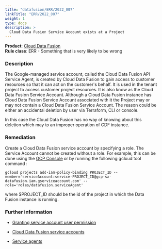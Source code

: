 ```yaml
---
title: "datafusion/ERR/2022_007"
linkTitle: "ERR/2022_007"
weight: 1
type: docs
description: >
  Cloud Data Fusion Service Account exists at a Project
---
```


**Product**: [Cloud Data Fusion](https://cloud.google.com/data-fusion)\
**Rule class**: ERR - Something that is very likely to be wrong

### Description

The Google-managed service account, called the Cloud Data Fusion API Service Agent, is created by Cloud Data Fusion to gain access to customer resources so that it can act on the customer's behalf. It is used in the tenant project to access customer project resources. It is also know as the Cloud Data Fusion Service Account.
Although a Cloud Data Fusion instance has Cloud Data Fusion Service Account associated with it the Project may or may not contain a Cloud Data Fusion Service Account. The reason could be either an accidental deletion by user via Terraform, CLI or console.

In this case the Cloud Data Fusion has no way of knowing about this deletion which may to an improper operation of CDF instance.


### Remediation

Create a Cloud Data Fusion service account by specifying a role. The Service Account cannot be created without a role. For example, this can be done using the [GCP Console](https://cloud.google.com/data-fusion/docs/how-to/granting-service-account-permission#grant_roles_to_service_accounts) or by running the following gcloud tool command :
```
gcloud projects add-iam-policy-binding PROJECT_ID --member='serviceAccount:service-PROJECT_ID@gcp-sa-datafusion.iam.gserviceaccount.com' --role='roles/datafusion.serviceAgent'
```
where $PROJECT_ID should be the id of the project in which the Data Fusion instance is running.


### Further information

- [Granting service account user permission](https://cloud.google.com/data-fusion/docs/how-to/granting-service-account-permission#grant_roles_to_service_accounts)

- [Cloud Data Fusion service accounts](https://cloud.google.com/data-fusion/docs/concepts/service-accounts)

- [Service agents](https://cloud.google.com/iam/docs/service-agents)
